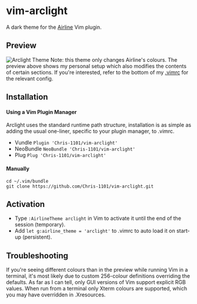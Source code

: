 # vim-arclight
A dark theme for the [Airline](https://github.com/vim-airline/vim-airline) Vim plugin.

## Preview
![Arclight Theme](https://raw.github.com/Chris-1101/vim-arclight/master/preview.png)
Note: this theme only changes Airline's colours. The preview above shows my personal setup which also modifies the contents of certain sections. If you're interested, refer to the bottom of my [.vimrc](https://github.com/Chris-1101/dotfiles/blob/148549c90348e69eba65c9d0694e6176e4bf453c/vimrc) for the relevant config.

## Installation
#### Using a Vim Plugin Manager
Arclight uses the standard runtime path structure, installation is as simple as adding the usual one-liner, specific to your plugin manager, to .vimrc.
* Vundle `Plugin 'Chris-1101/vim-arclight'`
* NeoBundle `NeoBundle 'Chris-1101/vim-arclight'`
* Plug `Plug 'Chris-1101/vim-arclight'`

#### Manually
```
cd ~/.vim/bundle
git clone https://github.com/Chris-1101/vim-arclight.git
```

## Activation
* Type `:AirlineTheme arclight` in Vim to activate it until the end of the session (temporary).
* Add `let g:airline_theme = 'arclight'` to .vimrc to auto load it on start-up (persistent).

## Troubleshooting
If you're seeing different colours than in the preview while running Vim in a terminal, it's most likely due to custom 256-colour definitions overriding the defaults. As far as I can tell, only GUI versions of Vim support explicit RGB values. When run from a terminal only Xterm colours are supported, which you may have overridden in .Xresources.